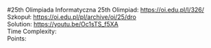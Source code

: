 #25th Olimpiada Informatyczna
25th Olimpiad: https://oi.edu.pl/l/326/ <br />
Szkopuł: https://oi.edu.pl/pl/archive/oi/25/dro <br />
Solution: https://youtu.be/Oc1sTS_f5XA <br />
Time Complexity: <br />
Points:  <br />